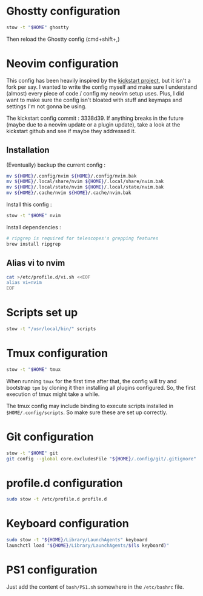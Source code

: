 # Ghostty configuration

```bash
stow -t "$HOME" ghostty
```

Then reload the Ghostty config (cmd+shift+,)

# Neovim configuration

This config has been heavily inspired by the [kickstart project](https://github.com/nvim-lua/kickstart.nvim), but it
isn't a fork per say. I wanted to write the config myself and make sure I understand (almost) every piece of code / config
my neovim setup uses. Plus, I did want to make sure the config isn't bloated with stuff and keymaps and settings I'm not
gonna be using.

The kickstart config commit : 3338d39. If anything breaks in the future (maybe due to a neovim update or a plugin update),
take a look at the kickstart github and see if maybe they addressed it.

## Installation

(Eventually) backup the current config :

~~~bash
mv ${HOME}/.config/nvim ${HOME}/.config/nvim.bak
mv ${HOME}/.local/share/nvim ${HOME}/.local/share/nvim.bak
mv ${HOME}/.local/state/nvim ${HOME}/.local/state/nvim.bak
mv ${HOME}/.cache/nvim ${HOME}/.cache/nvim.bak
~~~

Install this config :

~~~bash
stow -t "$HOME" nvim
~~~

Install dependencies :

~~~bash
# ripgrep is required for telescopes's grepping features
brew install ripgrep
~~~

## Alias vi to nvim

```bash
cat >/etc/profile.d/vi.sh <<EOF
alias vi=nvim
EOF
```

# Scripts set up

```bash
stow -t "/usr/local/bin/" scripts
```

# Tmux configuration

```bash
stow -t "$HOME" tmux
```

When running `tmux` for the first time after that, the config will try
and bootstrap `tpm` by cloning it then installing all plugins configured. So,
the first execution of tmux might take a while.

The tmux config may include binding to execute scripts installed in `$HOME/.config/scripts`.
So make sure these are set up correctly.

# Git configuration

~~~bash
stow -t "$HOME" git
git config --global core.excludesFile "${HOME}/.config/git/.gitignore"
~~~

# profile.d configuration

```bash
sudo stow -t /etc/profile.d profile.d
```

# Keyboard configuration

~~~bash
sudo stow -t "${HOME}/Library/LaunchAgents" keyboard
launchctl load "${HOME}/Library/LaunchAgents/$(ls keyboard)"
~~~

# PS1 configuration

Just add the content of `bash/PS1.sh` somewhere in the `/etc/bashrc` file.
